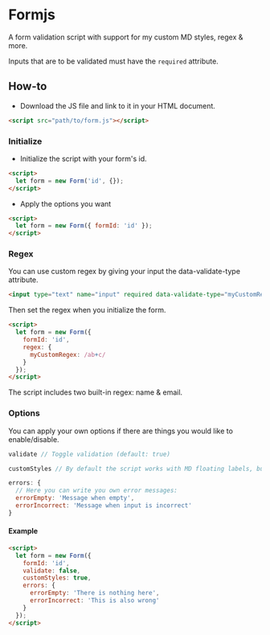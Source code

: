 # Formjs

A form validation script with support for my custom MD styles, regex &amp; more.

Inputs that are to be validated must have the `required` attribute.

## How-to

- Download the JS file and link to it in your HTML document.
```html
<script src="path/to/form.js"></script>
```

### Initialize

- Initialize the script with your form's id.
```html
<script>
  let form = new Form('id', {});
</script>
```

- Apply the options you want
```html
<script>
  let form = new Form({ formId: 'id' });
</script>
```

### Regex

You can use custom regex by giving your input the data-validate-type attribute.
```html
<input type="text" name="input" required data-validate-type="myCustomRegex">
```

Then set the regex when you initialize the form.
```html
<script>
  let form = new Form({
    formId: 'id',
    regex: {
      myCustomRegex: /ab+c/
    }
  });
</script>
```

The script includes two built-in regex: name & email.

### Options

You can apply your own options if there are things you would like to enable/disable.
```javascript
validate // Toggle validation (default: true)
```
```javascript
customStyles // By default the script works with MD floating labels, but it can be disabled (default: false)
```
```javascript
errors: {
  // Here you can write you own error messages:
  errorEmpty: 'Message when empty',
  errorIncorrect: 'Message when input is incorrect'
}
```

#### Example
```html
<script>
  let form = new Form({
    formId: 'id',
    validate: false,
    customStyles: true,
    errors: {
      errorEmpty: 'There is nothing here',
      errorIncorrect: 'This is also wrong'
    }
  });
</script>
```


